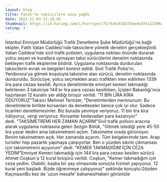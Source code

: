 ```yaml
--- 
layout: blog
title: Fatih'te taksicilere ceza yağdı
date: 2021-11-03 12:18:02
thumbnail: https://i4.hurimg.com/i/hurriyet/75/0x0/61827dee4e3fe113306ab4e6.jpg
rating: 3
---
```

İstanbul Emniyet Müdürlüğü Trafik Denetleme Şube Müdürlüğü'ne bağlı ekipler, Fatih Vatan Caddesi'nde taksicilere yönelik denetim gerçekleştirdi. Vatan Caddesi'nde sivil trafik polisleri, uygulama noktası önünde durarak yolcu seçen ve kurallara uymayan taksi sürücülerini denetim noktasında bekleyen trafik ekiplerine bildirdi. Uygulama noktasında durdurulan taksicilerin evrak ve belgeleri kontrol edildi. Sivil Trafik Polisi'ni, Yenibosna'ya gitmek koşuluyla taksisine alan sürücü, denetim noktasında durduruldu. Sürücüye, yolcu seçmekten aracı trafikten men edilirken 1339 lira para cezası kesildi. Ayrıca denetimlerde emniyet kemeri takmadığı belirlenen 3 taksiciye 144'er lira para cezası kesilirken, İçişleri Bakanlığı'nca hazırlanan 12 kuralın yer aldığı broşür verildi. "11 BİN LİRA KİRA ÖDÜYORUZ"Taksici Mehmet Temizer, "Denetimlerden memnunum. Bu denetimlerle birlikte korsanları da denetleseler bence çok iyi olur. Sadece ticarileri denetlemesinler. Biz burada yevmiye veriyoruz. 11 bin lira kira ödüyoruz, vergi veriyoruz. Korsanlar bedavadan para kazanıyor" dedi. "TAKSİMETREMİ HER ZAMAN AÇARIM"Sivil trafik polisini aracına alarak uygulama noktasına gelen Sezgin Bölük, "Gitmek istediği yere 45-50 lira yazar dedim ama taksimetremi açtım. Taksimetre orada görünüyor. Benim taksimetrem açık. Her zamanda açarım. Tüm belgelerimde tam. Arap turistler hep pazarlık yapmaya çalışıyorlar. Ben o yüzden sıkıntı çıkmaması için taksimetremi açıyorum" dedi. "KEMER TAKMADIĞIM İÇİN CEZA YEDİM"Emniyet Kemeri takmadığı için 144 lira para cezası kesilen sürücü Ahmet Coşkun'a 12 kural broşürü verildi. Coşkun, "Kemer takmadığım için ceza yedim. Olabilir, başka bir şey olmasında sonuçta hizmet yapıyoruz. 12 kural yeni başladı. Bizde öğrenmeye çalışıyoruz" şeklinde konuştu.Gözden KaçmasınBu kez de 'uzun mesafe' bahanesiHaberi görüntüle 